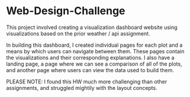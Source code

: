 # Web-Design-Challenge
This project involved creating a visualization dashboard website using visualizations based on the prior weather / api assignment. 

In building this dashboard, I created individual pages for each plot and a means by which users can navigate between them. These pages contain the visualizations and their corresponding explanations. I also have a landing page, a page where we can see a comparison of all of the plots, and another page where users can view the data used to build them.

PLEASE NOTE:  I found this HW much more challenging than other assignments, and struggled mightily with the layout concepts.